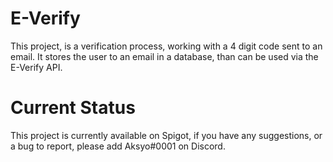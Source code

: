 # E-Verify

This project, is a verification process, working with a 4 digit code sent to an email. It stores the user to an email in a database, than can be used via the E-Verify API. 


# Current Status

This project is currently available on Spigot, if you have any suggestions, or a bug to report, please add Aksyo#0001 on Discord.
